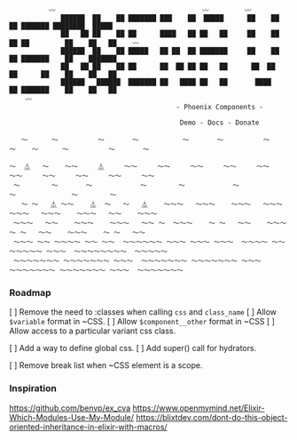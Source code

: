 ```


          〰                                     〰         〰
             ██████  ██    ██ ███████ ███    ██  █████      ██    ██ ██ ███████ ████████  █████
             ██   ██ ██    ██ ██      ████   ██ ██   ██     ██    ██ ██ ██         ██    ██   ██    〰
             ██████  ██    ██ █████   ██ ██  ██ ███████     ██    ██ ██ ███████    ██    ███████
             ██   ██ ██    ██ ██      ██  ██ ██ ██   ██      ██  ██  ██      ██    ██    ██   ██
             ██████   ██████  ███████ ██   ████ ██   ██       ████   ██ ███████    ██    ██   ██
    〰
                                          - Phoenix Components -

                                           Demo - Docs - Donate

   〜      〜          〜       〜           〜       〜          〜       〜    〜      〜          〜       〜

〜  ⏅   〜    〜〜     ⏅     〜〜     〜〜     〜〜     〜〜     〜〜     〜〜     〜〜     〜〜     〜〜     〜〜
 〜        〜       〜            〜        〜            〜           〜              〜        〜
   〜 〜   ⏅ 〜〜    ⏅  〜   〜   ⏅    〜〜〜   〜〜〜    〜〜〜   〜〜〜    〜〜〜   〜〜〜    〜〜〜   〜〜    〜〜〜
 〜〜〜   〜〜    〜〜〜    〜〜〜   〜〜 〜  〜〜〜    〜 〜   〜〜    〜〜〜    〜 〜   〜〜    〜〜〜    〜 〜   〜〜
 〜〜〜 〜〜 〜〜〜〜 〜〜 〜〜  〜〜〜〜〜〜 〜〜〜 〜〜〜 〜〜〜  〜〜〜〜 〜〜 〜〜〜〜〜 〜〜〜  〜〜〜〜〜〜〜〜  〜〜〜〜〜
 〜〜〜〜〜〜〜 〜〜〜〜〜〜〜 〜〜〜  〜〜〜〜〜〜〜 〜〜〜〜〜〜〜 〜〜〜  〜〜〜〜〜〜〜 〜〜〜〜〜〜〜 〜〜〜  〜〜〜〜〜〜〜
```

### Roadmap

[ ] Remove the need to :classes when calling `css` and `class_name`
[ ] Allow `$variable` format in ~CSS.
[ ] Allow `$component__other` format in ~CSS
[ ] Allow access to a particular variant css class.

[ ] Add a way to define global css.
[ ] Add super() call for hydrators.

[ ] Remove break list when ~CSS element is a scope.

### Inspiration

https://github.com/benvp/ex_cva
https://www.openmymind.net/Elixir-Which-Modules-Use-My-Module/
https://blixtdev.com/dont-do-this-object-oriented-inheritance-in-elixir-with-macros/

